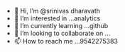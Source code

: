 - 👋 Hi, I’m @srinivas dharavath 
- 👀 I’m interested in ...analytics
- 🌱 I’m currently learning ...github
- 💞️ I’m looking to collaborate on ...
- 📫 How to reach me ...9542275383

<!---
srinumax/srinumax is a ✨ special ✨ repository because its `README.md` (this file) appears on your GitHub profile.
You can click the Preview link to take a look at your changes.
--->
